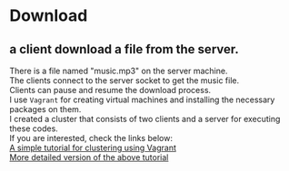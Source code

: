 # Download
## a client download a file from the server.

There is a file named "music.mp3" on the server machine.  
The clients connect to the server socket to get the music file.  
Clients can pause and resume the download process.  
I use `Vagrant` for creating virtual machines and installing the necessary packages on them.  
I created a cluster that consists of two clients and a server for executing these codes.  
If you are interested, check the links below:  
[A simple tutorial for clustering using Vagrant](https://github.com/vahidmohsseni/vagrant-nfs-mpi)  
[More detailed version of the above tutorial](https://medium.com/@vahidmohsseni/vagrant-nfs-mpi-49a3f03cdb77)  


